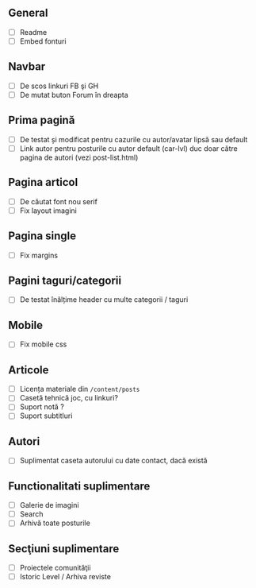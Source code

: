 ## General
* [ ] Readme
* [ ] Embed fonturi

## Navbar
* [ ] De scos linkuri FB şi GH
* [ ] De mutat buton Forum în dreapta

## Prima pagină
* [ ] De testat și modificat pentru cazurile cu autor/avatar lipsă sau default
* [ ] Link autor pentru posturile cu autor default (car-lvl) duc doar către pagina de autori (vezi post-list.html)

## Pagina articol
* [ ] De căutat font nou serif
* [ ] Fix layout imagini

## Pagina single
* [ ] Fix margins

## Pagini taguri/categorii
* [ ] De testat înălțime header cu multe categorii / taguri

## Mobile
* [ ] Fix mobile css

## Articole
* [ ] Licența materiale din `/content/posts`
* [ ] Casetă tehnică joc, cu linkuri?
* [ ] Suport notă ?
* [ ] Suport subtitluri

## Autori
* [ ] Suplimentat caseta autorului cu date contact, dacă există

## Functionalitati suplimentare
* [ ] Galerie de imagini
* [ ] Search
* [ ] Arhivă toate posturile

## Secţiuni suplimentare
* [ ] Proiectele comunităţii
* [ ] Istoric Level / Arhiva reviste